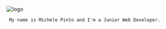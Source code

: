 ![logo](https://user-images.githubusercontent.com/18013773/237028296-cce51909-f8e7-446f-8b68-32f0d599206e.png)

     
     
     My name is Michele Pinto and I'm a Junior Web Developer.

